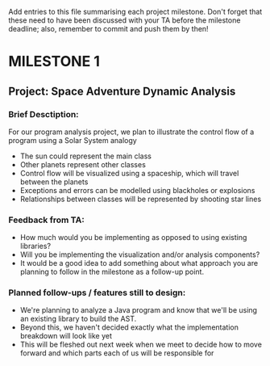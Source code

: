 Add entries to this file summarising each project milestone. Don't forget that these need to have been discussed with your TA before the milestone deadline; also, remember to commit and push them by then!

# MILESTONE 1
## Project: Space Adventure Dynamic Analysis

### Brief Desctiption:
For our program analysis project, we plan to illustrate the control flow of a program using a Solar System analogy
- The sun could represent the main class
- Other planets represent other classes
- Control flow will be visualized using a spaceship, which will travel between the planets
- Exceptions and errors can be modelled using blackholes or explosions
- Relationships between classes will be represented by shooting star lines

### Feedback from TA:
- How much would you be implementing as opposed to using existing libraries?
- Will you be implementing the visualization and/or analysis components?
- It would be a good idea to add something about what approach you are planning to follow in the milestone as a follow-up point. 

### Planned follow-ups / features still to design:
- We're planning to analyze a Java program and know that we'll be using an existing library to build the AST.
- Beyond this, we haven't decided exactly what the implementation breakdown will look like yet
- This will be fleshed out next week when we meet to decide how to move forward and which parts each of us will be responsible for

